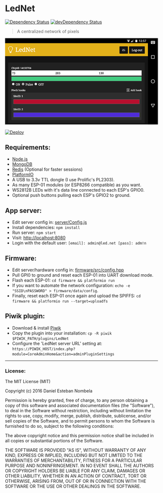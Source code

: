 # LedNet

[![Dependency Status](https://david-dm.org/danielesteban/LedNet.svg)](https://david-dm.org/danielesteban/LedNet) [![devDependency Status](https://david-dm.org/danielesteban/LedNet/dev-status.svg)](https://david-dm.org/danielesteban/LedNet?type=dev)

> A centralized network of pixels

[![Screenshot](screenshot.png)](screenshot.png)

[![Deploy](https://www.herokucdn.com/deploy/button.png)](https://heroku.com/deploy)

## Requirements:

* [Node.js](https://nodejs.org/en/download/)
* [MongoDB](https://www.mongodb.com/download-center)
* [Redis](https://redis.io/download) (Optional for faster sessions)
* [PlatformIO](http://docs.platformio.org/en/stable/installation.html)
* A USB to 3.3v TTL dongle (I use Prolific's PL2303).
* As many ESP-01 modules (or ESP8266 compatible) as you want.
* WS2812B LEDs with it's data line connected to each ESP's GPIO0.
* Optional push buttons pulling each ESP's GPIO2 to ground.

## App server:

* Edit server config in: [server/Config.js](server/Config.js)
* Install dependencies: `npm install`
* Run server: `npm start`
* Visit: [http://localhost:8080](http://localhost:8080)
* Login with the default user: `[email]: admin@led.net [pass]: adm!n`

## Firmware:

* Edit server/hardware config in: [firmware/src/config.hpp](firmware/src/config.hpp)
* Pull GPI0 to ground and reset each ESP-01 into UART download mode.
* Flash each ESP-01: `cd firmware && platformio run`
* If you want to automate the network configuration: `echo -e "SSID\nPASSWORD" > firmware/data/config`.
* Finally, reset each ESP-01 once again and upload the SPIFFS: `cd firmware && platformio run --target=uploadfs`

## Piwik plugin:

* Download & install [Piwik](https://piwik.org/download/)
* Copy the plugin into your installation: `cp -R piwik $PIWIK_PATH/plugins/LedNet`
* Configure the 'LedNet server URL' setting at: `https://PIWIK_HOST/index.php?module=CoreAdminHome&action=adminPluginSettings`

---

### License:

The MIT License (MIT)

Copyright (c) 2016 Daniel Esteban Nombela

Permission is hereby granted, free of charge, to any person obtaining a copy
of this software and associated documentation files (the "Software"), to deal
in the Software without restriction, including without limitation the rights
to use, copy, modify, merge, publish, distribute, sublicense, and/or sell
copies of the Software, and to permit persons to whom the Software is
furnished to do so, subject to the following conditions:

The above copyright notice and this permission notice shall be included in
all copies or substantial portions of the Software.

THE SOFTWARE IS PROVIDED "AS IS", WITHOUT WARRANTY OF ANY KIND, EXPRESS OR
IMPLIED, INCLUDING BUT NOT LIMITED TO THE WARRANTIES OF MERCHANTABILITY,
FITNESS FOR A PARTICULAR PURPOSE AND NONINFRINGEMENT. IN NO EVENT SHALL THE
AUTHORS OR COPYRIGHT HOLDERS BE LIABLE FOR ANY CLAIM, DAMAGES OR OTHER
LIABILITY, WHETHER IN AN ACTION OF CONTRACT, TORT OR OTHERWISE, ARISING FROM,
OUT OF OR IN CONNECTION WITH THE SOFTWARE OR THE USE OR OTHER DEALINGS IN
THE SOFTWARE.
